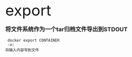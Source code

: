 <font size=8 >export</font>
<br/>
<br/>
<font size=4>**将文件系统作为一个tar归档文件导出到STDOUT**</font>
<br/>
<br/>
<code> docker export CONTAINER<br/>
-o: 将输入内容写到文件<br/>
</code>
   	
	
    
    
    
    
    
    
	 
     




  